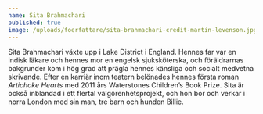 ```yaml
---
name: Sita Brahmachari
published: true
image: /uploads/foerfattare/sita-brahmachari-credit-martin-levenson.jpg
---
```

Sita Brahmachari växte upp i Lake District i England. Hennes far var en indisk läkare och hennes mor en engelsk sjuksköterska, och föräldrarnas bakgrunder kom i hög grad att prägla hennes känsliga och socialt medvetna skrivande. Efter en karriär inom teatern belönades hennes första roman _Artichoke Hearts_ med 2011 års Waterstones Children’s Book Prize. Sita är också inblandad i ett flertal välgörenhetsprojekt, och hon bor och verkar i norra London med sin man, tre barn och hunden Billie.
